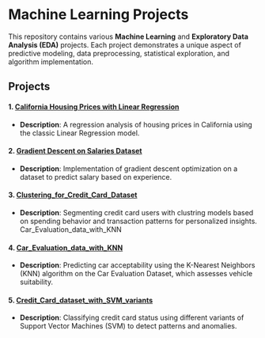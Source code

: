 # Machine Learning Projects

This repository contains various **Machine Learning** and **Exploratory Data Analysis (EDA)** projects. Each project demonstrates a unique aspect of predictive modeling, data preprocessing, statistical exploration, and algorithm implementation.

## Projects

#### 1. [California Housing Prices with Linear Regression](./California_Housing_Prices_with_Linear_Regression)
   - **Description**: A regression analysis of housing prices in California using the classic Linear Regression model.

#### 2. [Gradient Descent on Salaries Dataset](./Gradient_Descent_on_Salaries_dataset)
   - **Description**: Implementation of gradient descent optimization on a dataset to predict salary based on experience.

#### 3. [Clustering_for_Credit_Card_Dataset](./Clustering_for_Credit_Card_Dataset)
   - **Description**: Segmenting credit card users with clustring models based on spending behavior and transaction patterns for personalized insights.
Car_Evaluation_data_with_KNN
#### 4. [Car_Evaluation_data_with_KNN](./Car_Evaluation_data_with_KNN)
   - **Description**: Predicting car acceptability using the K-Nearest Neighbors (KNN) algorithm on the Car Evaluation Dataset, which assesses vehicle suitability.

#### 5. [Credit_Card_dataset_with_SVM_variants](./Credit_Card_dataset_with_SVM_variants)
   - **Description**: Classifying credit card status using different variants of Support Vector Machines (SVM) to detect patterns and anomalies.


